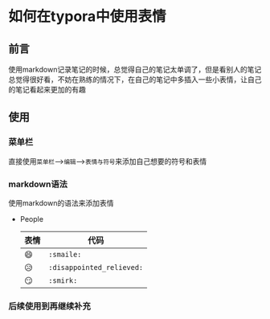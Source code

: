 # 如何在typora中使用表情

## 前言

使用markdown记录笔记的时候，总觉得自己的笔记太单调了，但是看别人的笔记总觉得很好看，不妨在熟练的情况下，在自己的笔记中多插入一些小表情，让自己的笔记看起来更加的有趣

## 使用

### 菜单栏

直接使用`菜单栏`-->`编辑`-->`表情与符号`来添加自己想要的符号和表情

### markdown语法

使用markdown的语法来添加表情

- People

  | 表情                    | 代码                      |
  | ----------------------- | ------------------------- |
  | :smile:             	| `:smaile:`                |
  | :disappointed_relieved: | `:disappointed_relieved:` |
  | :smirk:                 | `:smirk:`                 |

### 后续使用到再继续补充

